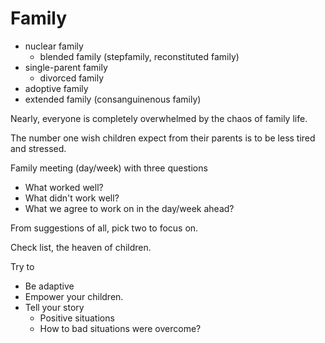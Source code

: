 # Family

- nuclear family
  - blended family (stepfamily, reconstituted family)
- single-parent family
  - divorced family
- adoptive family
- extended family (consanguinenous family)

Nearly, everyone is completely overwhelmed by the chaos of family life.

The number one wish children expect from their parents is to be less tired and stressed.

Family meeting (day/week) with three questions
- What worked well?
- What didn't work well?
- What we agree to work on in the day/week ahead?

From suggestions of all, pick two to focus on.

Check list, the heaven of children.

Try to
- Be adaptive
- Empower your children.
- Tell your story
  - Positive situations
  - How to bad situations were overcome?